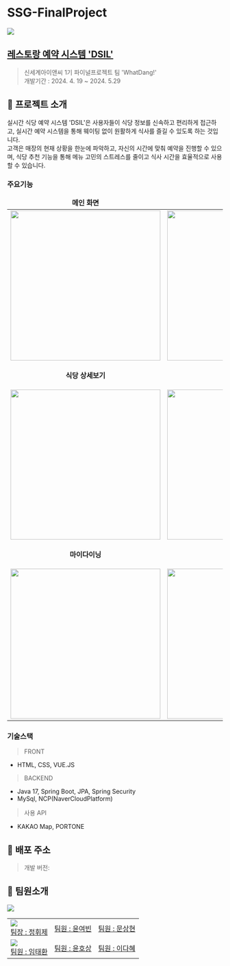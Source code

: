 # SSG-FinalProject
<img src="https://github.com/TeamDSIL/finalproject/assets/147921376/da25a159-60e3-4064-b38f-ea5e49347744">

## [레스토랑 예약 시스템 'DSIL'](https://www.notion.so/WHATDANG-60e911a34fda4ce6aceccc41513a88ee) 
> 신세계아이앤씨 1기 파이널프로젝트 팀 'WhatDang!'<br>
> 개발기간 : 2024. 4. 19 ~ 2024. 5.29

## 📜 프로젝트 소개
실시간 식당 예약 시스템 'DSIL'은 사용자들이 식당 정보를 신속하고 편리하게 접근하고, 실시간 예약 시스템을 통해 웨이팅 없이 원활하게 식사를 즐길 수 있도록 하는 것입니다.<br>
고객은 매장의 현재 상황을 한눈에 파악하고, 자신의 시간에 맞춰 예약을 진행할 수 있으며, 식당 추천 기능을 통해 메뉴 고민의 스트레스를 줄이고 식사 시간을 효율적으로 사용할 수 있습니다. 
### 주요기능
<table align="center">
<thead>
<tr margin-bottom=3px>
<td width="300" align="center">
<b>메인 화면<b>
</td>
<td width="300" align="center">
<b>식당 검색</b>
</td>
</tr>
</thead>
<tbody>
<tr>
<td width="300" align="center">
<img src="https://github.com/TeamDSIL/finalproject/assets/147921376/cf1b8cc6-3eba-4423-9524-e1d4a354a86b.gif" width="350">
</td>
<td width="300" align="center">
<img src="https://github.com/TeamDSIL/finalproject/assets/147921376/15e40aed-9bc8-460d-bf1d-1b92edf7e64b.gif" width="350">
</td>
</tr>
<tr>
<td width="300" align="center">

<b>식당 상세보기</b>
</td>
<td width="300" align="center">

<b>예약화면</b>
</td>
</tr>
<tr>

<td width="300" align="center">
<img src= "https://github.com/TeamDSIL/finalproject/assets/147921376/13984f29-d940-4432-9a11-7c3563509b5f.gif" width="350"  > 
</td>
<td width="300" align="center">
<img src="https://github.com/TeamDSIL/finalproject/assets/147921376/214c13c6-78c9-4f76-9c61-dc3f7b8600ca.gif" width="350" >
</td>
</tr>
<tr>
<td width="300" align="center">

<b>마이다이닝</b>
</td>
<td width="300" align="center">

<b>식당 관리</b>
</td>
</tr>
<tr>
<td width="300" align="center">
<img src="https://github.com/TeamDSIL/finalproject/assets/147921376/ab33b500-65f0-48b1-95c8-d9d663e59eab.gif" width="350">
</td>
<td width="300" align="center">
<img src="https://github.com/TeamDSIL/finalproject/assets/147921376/39ecdffa-6cd5-48d8-9532-93bd11d9a821.gif" width="350">
</td>
</tr>
</tbody>
</table>

### 기술스택 
> FRONT
 - HTML, CSS, VUE.JS

> BACKEND 
 - Java 17, Spring Boot, JPA, Spring Security
 - MySql, NCP(NaverCloudPlatform)

> 사용 API
- KAKAO Map, PORTONE
## 🎈 배포 주소
> 개발 버전:

## 👫 팀원소개
<img src="https://github.com/TeamDSIL/finalproject/assets/147921376/8bf1d67d-fa89-4737-a3da-3db81d0c4cff">
<table>
<tr>
  <td>
    <img src="https://github.com/TeamDSIL/finalproject/assets/147921376/096fe38f-ac1e-4b7a-aba0-0fbc91b6d1a5"><br>
    <a href ="">팀장 : 정휘제</a>
  </td>
  <td>
    <a href ="">팀원 : 윤여빈</a>
  </td>
  <td><a href ="">팀원 : 문상현</a></td>
</tr>
<tr>
  <td>
       <img src="https://github.com/TeamDSIL/finalproject/assets/147921376/b9e56d70-dc91-4413-b390-834298b42048"><br>
    <a href ="">팀원 : 임태환</a>
  </td>
  <td>
    <a href ="">팀원 : 윤호상</a>
  </td>
  <td>
    <a href ="">팀원 : 이다혜</a>
  </td>
</tr>
</table>

